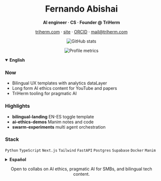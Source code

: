 <h1 align="center">Fernando Abishai</h1>
<p align="center"><b>AI engineer · CS · Founder @ TriHerm</b></p>
<p align="center">
  <a href="https://www.triherm.com">triherm.com</a> ·
  <a href="https://fernandoabishai.me">site</a> ·
  <a href="https://orcid.org/0009-0007-3381-7956">ORCID</a> ·
  <a href="mailto:mail@triherm.com">mail@triherm.com</a>
</p>


<p align="center">
  <picture>
    <!-- Dark -->
    <source
      media="(prefers-color-scheme: dark)"
      srcset="https://github-readme-stats.vercel.app/api?username=FernandoAbishai&show_icons=true&hide_title=true&hide_rank=true&include_all_commits=true&line_height=24&bg_color=0B1220&title_color=C084FC&text_color=E9E7FF&icon_color=F9D14A&hide_border=true"
    />
    <!-- Light -->
    <source
      media="(prefers-color-scheme: light)"
      srcset="https://github-readme-stats.vercel.app/api?username=FernandoAbishai&show_icons=true&hide_title=true&hide_rank=true&include_all_commits=true&line_height=24&bg_color=F4F1FF&title_color=6C2BD9&text_color=0B1220&icon_color=6C2BD9&hide_border=true"
    />
    <img
      alt="GitHub stats"
      src="https://github-readme-stats.vercel.app/api?username=FernandoAbishai&show_icons=true&hide_title=true&hide_rank=true&include_all_commits=true&line_height=24&bg_color=F4F1FF&title_color=6C2BD9&text_color=0B1220&icon_color=6C2BD9&hide_border=true"
    />
  </picture>
</p>


<p align="center"><img src="./metrics.svg" alt="Profile metrics" /></p>

<details open>
<summary><b>English</b></summary>

### Now
- Bilingual UX templates with analytics dataLayer  
- Long form AI ethics content for YouTube and papers  
- TriHerm tooling for pragmatic AI

### Highlights
- **bilingual-landing** EN-ES toggle template  
- **ai-ethics-demos** Manim notes and code  
- **swarm-experiments** multi agent orchestration

### Stack
`Python` `TypeScript` `Next.js` `Tailwind` `FastAPI` `Postgres` `Supabase` `Docker` `Manim`
</details>

<details>
<summary><b>Español</b></summary>

### Ahora
- Plantillas UX bilingües con analítica  
- Contenido largo sobre ética de IA  
- Herramientas de TriHerm para IA práctica

### Destacados
- **bilingual-landing**  
- **ai-ethics-demos**  
- **swarm-experiments**

### Stack
`Python` `TypeScript` `Next.js` `Tailwind` `FastAPI` `Postgres` `Supabase` `Docker` `Manim`
</details>

<p align="center">Open to collabs on AI ethics, pragmatic AI for SMBs, and bilingual tech content.</p>
